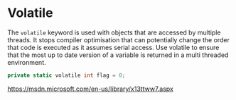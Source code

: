 # Volatile

The `volatile` keyword is used with objects that are accessed by multiple threads. It stops compiler optimisation that can potentially change the order that code is executed as it assumes serial access. Use volatile to ensure that the most up to date version of a variable is returned in a multi threaded environment.

```csharp
private static volatile int flag = 0;
```

https://msdn.microsoft.com/en-us/library/x13ttww7.aspx

<!--stackedit_data:
eyJoaXN0b3J5IjpbNjY0MzUzOTU0LC0xNjk0MDQ4NTI5XX0=
-->